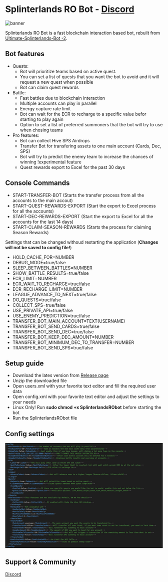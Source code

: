 # Splinterlands RO Bot - [Discord](https://discord.gg/PrqxhN6d9j)
![banner](https://d36mxiodymuqjm.cloudfront.net/website/home/bg_home_hero_chaos.jpg)

Splinterlands RO Bot is a fast blockchain interaction based bot, rebuilt from [Ultimate-Splinterlands-Bot -2](https://github.com/PCJones/Ultimate-Splinterlands-Bot-V2).

## Bot features
* Quests: 
	- Bot will prioritize teams based on active quest.
	- You can set a list of quests that you want the bot to avoid and it will request a new quest when possible
	- Bot can claim quest rewards
* Battle:
	- Fast battles due to blockchain interaction
	- Multiple accounts can play in parallel
	- Energy capture rate limit
	- Bot can wait for the ECR to recharge to a specific value befor starting to play again
	- Option to set a list of preferred summoners that the bot will try to use when chosing teams
* Pro features:
	- Bot can collect Hive SPS Airdrops
	- Transfer Bot for transfering assets to one main account (Cards, Dec, SPS)
	- Bot will try to predict the enemy team to increase the chances of winning !experimental feature
	- Quest rewards export to Excel for the past 30 days

## Console Commands
* START-TRANSFER-BOT (Starts the transfer process from all the accounts to the main accout)
* START-QUEST-REWARDS-EXPORT (Start the export to Excel process for all the accounts)
* START-DEC-REWARDS-EXPORT (Start the export to Excel for all the accounts for the last 14 days)
* START-CLAIM-SEASON-REWARDS (Starts the process for claiming Season Rewards)

Settings that can be changed withoud restarting the application (**Changes will not be saved to config file!**)
* HOLD_CACHE_FOR=NUMBER
* DEBUG_MODE=true/false
* SLEEP_BETWEEN_BATTLES=NUMBER
* SHOW_BATTLE_RESULTS=true/false
* ECR_LIMIT=NUMBER
* ECR_WAIT_TO_RECHARGE=true/false
* ECR_RECHARGE_LIMIT=NUMBER
* LEAGUE_ADVANCE_TO_NEXT=true/false
* DO_QUESTS=true/false
* COLLECT_SPS=true/false
* USE_PRIVATE_API=true/false
* USE_ENEMY_PREDICTION=true/false
* TRANSFER_BOT_MAIN_ACCOUNT=TEXT(USERNAME)
* TRANSFER_BOT_SEND_CARDS=true/false
* TRANSFER_BOT_SEND_DEC=true/false
* TRANSFER_BOT_KEEP_DEC_AMOUNT=NUMBER
* TRANSFER_BOT_MINIMUM_DEC_TO_TRANSFER=NUMBER
* TRANSFER_BOT_SEND_SPS=true/false

## Setup guide
- Download the lates version from [Release page](https://github.com/Alinubu/SplinterlandsRObot/releases)
- Unzip the downloaded file
- Open users.xml with your favorite text editor and fill the required user data
- Open config.xml with your favorite text editor and adjust the settings to your needs
- Linux Only! Run ****sudo chmod +x SplinterlandsRObot**** before starting the bot
- Run the SplinterlandsRObot file

## Config settings
![config](https://github.com/Alinubu/SplinterlandsRObot/raw/main/config_example.jpg)

## Support & Community
[Discord](https://discord.gg/PrqxhN6d9j)
